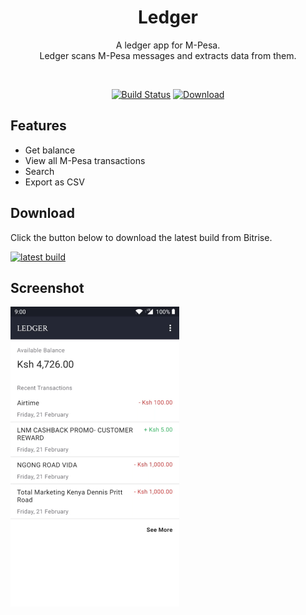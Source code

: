 <h1 align="center">Ledger</h1>

<p align="center">  
A ledger app for M-Pesa.<br>
Ledger scans M-Pesa messages and extracts data from them.
</p>
</br>

<p align="center">
  <a href="https://app.bitrise.io/app/99ce62496ebd055b"><img alt="Build Status" src="https://app.bitrise.io/app/99ce62496ebd055b/status.svg?token=jmjbox2CNHtmYuEMg2GjtQ&branch=master"/></a>
  <a href="https://barbet.marknjunge.com/ledger"><img alt="Download" src="https://img.shields.io/badge/Download-Latest%20build-brightgreen.svg"/></a> 
</p>

## Features

- Get balance
- View all M-Pesa transactions
- Search
- Export as CSV

## Download

Click the button below to download the latest build from Bitrise.  

[![latest build](https://img.shields.io/badge/Download-Latest%20build-brightgreen.svg)](https://barbet.marknjunge.com/ledger)

## Screenshot

[<img src="./art/screenshot.png" />](./art/screenshot.png)
